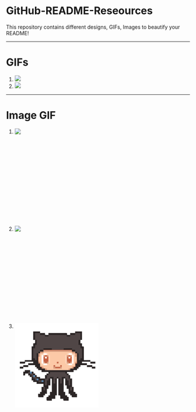 # GitHub-README-Reseources
This repository contains different designs, GIFs, Images to beautify your README!
<hr>
<!-- GIFs -->
<H1> GIFs </H1>

1. <img src="https://media.giphy.com/media/mGcNjsfWAjY5AEZNw6/giphy.gif" width="60">
2. <img src="https://media.giphy.com/media/LnQjpWaON8nhr21vNW/giphy.gif" width="60">

<hr>

<!-- Image GIFs -->
<h1> Image GIF </h1>

1. <img align='left' src="https://media.giphy.com/media/ieyl9zmCjO4b4t6qoY/giphy.gif" width="230">

<br><br><br><br><br><br><br><br><br><br><br><br><br>

2. <img align='left' src="https://media.giphy.com/media/M9gbBd9nbDrOTu1Mqx/giphy.gif" width="230">

<br><br><br><br><br><br><br><br><br><br><br><br><br>

3. <img align='left' src="https://raw.githubusercontent.com/iCharlesZ/FigureBed/master/img/octocat.gif" width="230">

